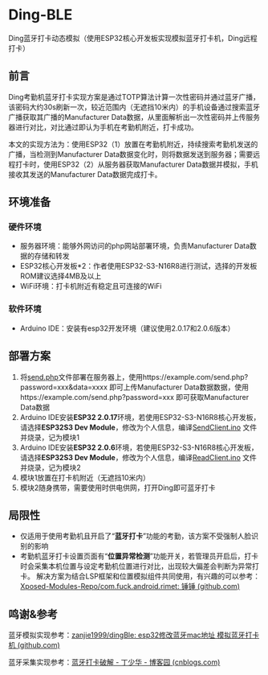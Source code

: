 # Ding-BLE

Ding蓝牙打卡动态模拟（使用ESP32核心开发板实现模拟蓝牙打卡机，Ding远程打卡）



## 前言

Ding考勤机蓝牙打卡实现方案是通过TOTP算法计算一次性密码并通过蓝牙广播，该密码大约30s刷新一次，较近范围内（无遮挡10米内）的手机设备通过搜索蓝牙广播获取其广播的Manufacturer Data数据，从里面解析出一次性密码并上传服务器进行对比，对比通过即认为手机在考勤机附近，打卡成功。

本文的实现方法为：使用ESP32（1）放置在考勤机附近，持续搜索考勤机发送的广播，当检测到Manufacturer Data数据变化时，则将数据发送到服务器；需要远程打卡时，使用ESP32（2）从服务器获取Manufacturer Data数据并模拟，手机接收其发送的Manufacturer Data数据完成打卡。



## 环境准备

### 硬件环境

- 服务器环境：能够外网访问的php网站部署环境，负责Manufacturer Data数据的存储和转发
- ESP32核心开发板*2：作者使用ESP32-S3-N16R8进行测试，选择的开发板ROM建议选择4MB及以上
- WiFi环境：打卡机附近有稳定且可连接的WiFi

### 软件环境

- Arduino IDE：安装有esp32开发环境（建议使用2.0.17和2.0.6版本）



## 部署方案

1. 将[send.php](https://github.com/yvyan/Ding-BLE/blob/main/send.php)文件部署在服务器上，使用https://example.com/send.php?password=xxx&data=xxxx 即可上传Manufacturer Data数据数据，使用https://example.com/send.php?password=xxx 即可获取Manufacturer Data数据
2. Arduino IDE安装**ESP32 2.0.17**环境，若使用ESP32-S3-N16R8核心开发板，请选择**ESP32S3 Dev Module**，修改为个人信息，编译[SendClient.ino](https://github.com/yvyan/Ding-BLE/blob/main/SendClient.ino) 文件并烧录，记为模块1
3. Arduino IDE安装**ESP32 2.0.6**环境，若使用ESP32-S3-N16R8核心开发板，请选择**ESP32S3 Dev Module**，修改为个人信息，编译[ReadClient.ino](https://github.com/yvyan/Ding-BLE/blob/main/ReadClient.ino) 文件并烧录，记为模块2
4. 模块1放置在打卡机附近（无遮挡10米内）
5. 模块2随身携带，需要使用时供电供网，打开Ding即可蓝牙打卡

## 局限性

- 仅适用于使用考勤机且开启了“**蓝牙打卡**”功能的考勤，该方案不受强制人脸识别的影响
- 考勤机蓝牙打卡设置页面有“**位置异常检测**”功能开关，若管理员开启后，打卡时会采集本机位置与设定考勤机位置进行对比，出现较大偏差会判断为异常打卡。  解决方案为结合LSP框架和位置模拟组件共同使用，有兴趣的可以参考：[Xposed-Modules-Repo/com.fuck.android.rimet: 锤锤 (github.com)](https://github.com/Xposed-Modules-Repo/com.fuck.android.rimet)



## 鸣谢&参考

蓝牙模拟实现参考：[zanjie1999/dingBle: esp32修改蓝牙mac地址 模拟蓝牙打卡机 (github.com)](https://github.com/zanjie1999/dingBle)

蓝牙采集实现参考：[蓝牙打卡破解 - 丁少华 - 博客园 (cnblogs.com)](https://www.cnblogs.com/dingshaohua/p/17148091.html)

